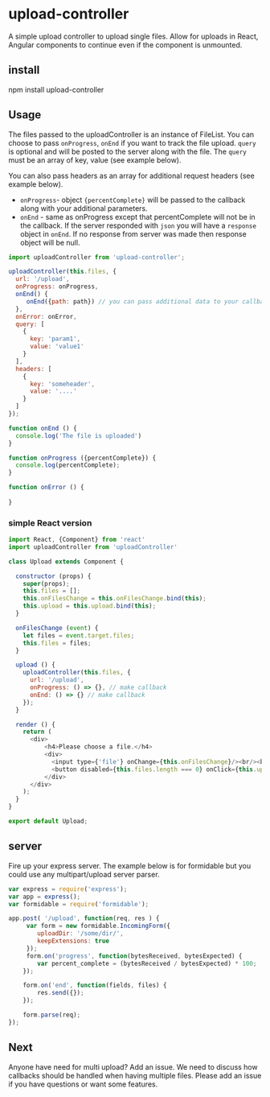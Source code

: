 # upload-controller

A simple upload controller to upload single files. Allow for uploads in React,
Angular components to continue even if the component is unmounted.

## install

npm install upload-controller

## Usage
The files passed to the uploadController is an instance of FileList. You can choose
to pass `onProgress`, `onEnd` if you want to track the file upload. `query` is optional
and will be posted to the server along with the file. The `query` must be an array of key, value (see example below).

You can also pass headers as an array for additional request headers (see example below).

- `onProgress`- object `{percentComplete}`  will be passed to the callback along with your additional parameters.
- `onEnd` - same as onProgress except that percentComplete will not be in the callback. If the server responded with
`json` you will have a `response` object in `onEnd`. If no response from server was made then response object will be null.


```js
import uploadController from 'upload-controller';

uploadController(this.files, {
  url: '/upload',
  onProgress: onProgress,
  onEnd() {
     onEnd({path: path}) // you can pass additional data to your callback
  },
  onError: onError,
  query: [
    {
      key: 'param1',
      value: 'value1'
    }
  ],
  headers: [
    {
      key: 'someheader',
      value: '....'
    }
  ]
});

function onEnd () {
  console.log('The file is uploaded')
}

function onProgress ({percentComplete}) {
  console.log(percentComplete);
}

function onError () {
  
}

```

### simple React version
```js
import React, {Component} from 'react'
import uploadController from 'uploadController'

class Upload extends Component {

  constructor (props) {
    super(props);
    this.files = [];
    this.onFilesChange = this.onFilesChange.bind(this);
    this.upload = this.upload.bind(this);
  }

  onFilesChange (event) {
  	let files = event.target.files;
    this.files = files;
  }

  upload () {
    uploadController(this.files, {
   	  url: '/upload',
      onProgress: () => {}, // make callback
      onEnd: () => {} // make callback
    });    
  }

  render () {
    return (
      <div>
          <h4>Please choose a file.</h4>
          <div>
            <input type={'file'} onChange={this.onFilesChange}/><br/><br/>
            <button disabled={this.files.length === 0} onClick={this.upload}>Upload</button>
          </div>
      </div>
    );
  }
}

export default Upload;
```

## server
Fire up your express server. The example below is for formidable but you
could use any multipart/upload server parser.

```js
var express = require('express');
var app = express();
var formidable = require('formidable');

app.post( '/upload', function(req, res ) {
     var form = new formidable.IncomingForm({
     	uploadDir: '/some/dir/',
        keepExtensions: true
     });
     form.on('progress', function(bytesReceived, bytesExpected) {
        var percent_complete = (bytesReceived / bytesExpected) * 100;
    });

    form.on('end', function(fields, files) {
        res.send({});
    });

    form.parse(req);
});
```

## Next
Anyone have need for multi upload? Add an issue. We need to discuss how callbacks
should be handled when having multiple files. Please add an issue if you have questions or want some features.

